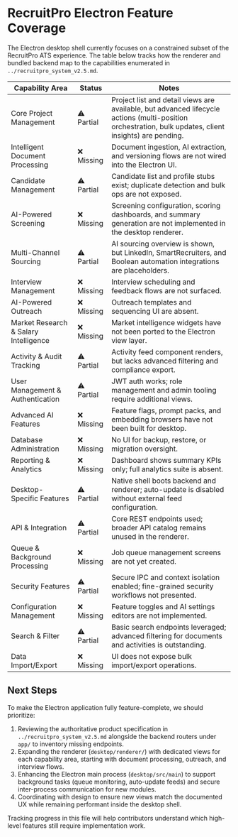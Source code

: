# RecruitPro Electron Feature Coverage

The Electron desktop shell currently focuses on a constrained subset of the RecruitPro ATS experience. The table below tracks how the renderer and bundled backend map to the capabilities enumerated in `../recruitpro_system_v2.5.md`.

| Capability Area | Status | Notes |
| --------------- | ------ | ----- |
| Core Project Management | ⚠️ Partial | Project list and detail views are available, but advanced lifecycle actions (multi-position orchestration, bulk updates, client insights) are pending. |
| Intelligent Document Processing | ❌ Missing | Document ingestion, AI extraction, and versioning flows are not wired into the Electron UI. |
| Candidate Management | ⚠️ Partial | Candidate list and profile stubs exist; duplicate detection and bulk ops are not exposed. |
| AI-Powered Screening | ❌ Missing | Screening configuration, scoring dashboards, and summary generation are not implemented in the desktop renderer. |
| Multi-Channel Sourcing | ⚠️ Partial | AI sourcing overview is shown, but LinkedIn, SmartRecruiters, and Boolean automation integrations are placeholders. |
| Interview Management | ❌ Missing | Interview scheduling and feedback flows are not surfaced. |
| AI-Powered Outreach | ❌ Missing | Outreach templates and sequencing UI are absent. |
| Market Research & Salary Intelligence | ❌ Missing | Market intelligence widgets have not been ported to the Electron view layer. |
| Activity & Audit Tracking | ⚠️ Partial | Activity feed component renders, but lacks advanced filtering and compliance export. |
| User Management & Authentication | ⚠️ Partial | JWT auth works; role management and admin tooling require additional views. |
| Advanced AI Features | ❌ Missing | Feature flags, prompt packs, and embedding browsers have not been built for desktop. |
| Database Administration | ❌ Missing | No UI for backup, restore, or migration oversight. |
| Reporting & Analytics | ❌ Missing | Dashboard shows summary KPIs only; full analytics suite is absent. |
| Desktop-Specific Features | ⚠️ Partial | Native shell boots backend and renderer; auto-update is disabled without external feed configuration. |
| API & Integration | ⚠️ Partial | Core REST endpoints used; broader API catalog remains unused in the renderer. |
| Queue & Background Processing | ❌ Missing | Job queue management screens are not yet created. |
| Security Features | ⚠️ Partial | Secure IPC and context isolation enabled; fine-grained security workflows not presented. |
| Configuration Management | ❌ Missing | Feature toggles and AI settings editors are not implemented. |
| Search & Filter | ⚠️ Partial | Basic search endpoints leveraged; advanced filtering for documents and activities is outstanding. |
| Data Import/Export | ❌ Missing | UI does not expose bulk import/export operations. |

## Next Steps

To make the Electron application fully feature-complete, we should prioritize:

1. Reviewing the authoritative product specification in `../recruitpro_system_v2.5.md` alongside the backend routers under `app/` to inventory missing endpoints.
2. Expanding the renderer (`desktop/renderer/`) with dedicated views for each capability area, starting with document processing, outreach, and interview flows.
3. Enhancing the Electron main process (`desktop/src/main`) to support background tasks (queue monitoring, auto-update feeds) and secure inter-process communication for new modules.
4. Coordinating with design to ensure new views match the documented UX while remaining performant inside the desktop shell.

Tracking progress in this file will help contributors understand which high-level features still require implementation work.
